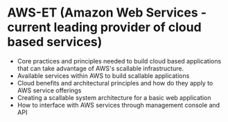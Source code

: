 # AWS-ET  (Amazon Web Services - current leading provider of cloud based services)


- Core practices and principles needed to build cloud based applications that can take advantage of AWS's scallable infrastructure.
- Available services within AWS to build scallable applications
- Cloud benefits and architectural principles and how do they apply to AWS service offerings
- Creating a scallable system architecture for a basic web application
- How to interface with AWS services through management console and API

